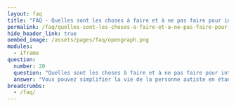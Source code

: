 ```yaml
---
layout: faq
title: "FAQ - Quelles sont les choses à faire et à ne pas faire pour interagir avec un collègue autiste ?"
permalink: /faq/quelles-sont-les-choses-a-faire-et-a-ne-pas-faire-pour-interagir-avec-un-collegue-autiste
hide_header_link: true
oembed_image: /assets/pages/faq/opengraph.png
modules:
  - iframe
question: 
  number: 20
  question: "Quelles sont les choses à faire et à ne pas faire pour interagir avec un collègue autiste ?"
  answer: "Vous pouvez simplifier la vie de la personne autiste en étant un exemple à suivre pour les autres employés. Souvenez-vous que tout le monde est différent, et que si vous avez rencontré une personne autiste, vous avez rencontré une personne autiste. Pour créer un environnement de travail convenable vous pouvez :Faire en sorte que les autres membres du personnel comprenne et soit mieux sensibilisés à l'autisme. Créer un environnement qui permette à la personne autiste d'être elle-même sans se préoccuper de ce que l'on dit d'elle. Éviter les commentaires comme « tu sembles normal ». Souvenez-vous que l'autisme est invisible et que les personnes concernées ont différents talents, compétences et difficultés. Ce n'est pas parce que vous ne voyez pas les difficultés que la personne n'en n'a pas. Éviter de demander « peux-tu arrêter d'agiter des mains, ou macher un chewing-gum ». Souvenez-vous que souvent les personnes autistes sont hyper ou hypo sensibles. Certains bruits, certaines textures, certaines odeurs ou simplement certains éclairages sont difficiles à supporter. Une façon que les personnes autistes ont pour mieux supporter l'environnement est de s'auto-stimuler. Cela peut aller d'agiter les mains à courir sur la pointe des pieds. "
breadcrumbs:
  - /faq/
---
```


